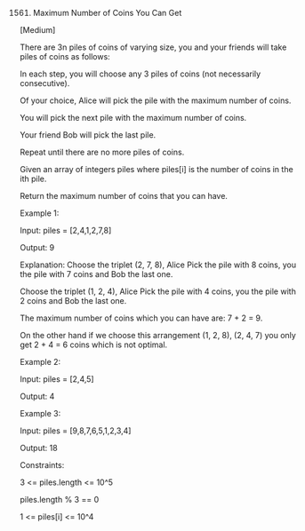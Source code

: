 1561. Maximum Number of Coins You Can Get

[Medium]

There are 3n piles of coins of varying size, you and your friends will take piles of coins as follows:

In each step, you will choose any 3 piles of coins (not necessarily consecutive).

Of your choice, Alice will pick the pile with the maximum number of coins.

You will pick the next pile with the maximum number of coins.

Your friend Bob will pick the last pile.

Repeat until there are no more piles of coins.

Given an array of integers piles where piles[i] is the number of coins in the ith pile.

Return the maximum number of coins that you can have.

 
Example 1:

Input: piles = [2,4,1,2,7,8]

Output: 9

Explanation: Choose the triplet (2, 7, 8), Alice Pick the pile with 8 coins, you the pile with 7 coins and Bob the last one.

Choose the triplet (1, 2, 4), Alice Pick the pile with 4 coins, you the pile with 2 coins and Bob the last one.

The maximum number of coins which you can have are: 7 + 2 = 9.

On the other hand if we choose this arrangement (1, 2, 8), (2, 4, 7) you only get 2 + 4 = 6 coins which is not optimal.

Example 2:

Input: piles = [2,4,5]

Output: 4

Example 3:

Input: piles = [9,8,7,6,5,1,2,3,4]

Output: 18
 

Constraints:

3 <= piles.length <= 10^5

piles.length % 3 == 0

1 <= piles[i] <= 10^4